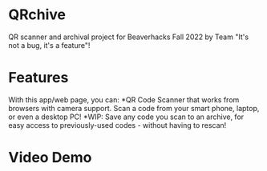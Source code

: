 # QRchive
QR scanner and archival project for Beaverhacks Fall 2022 by Team "It's not a bug, it's a feature"!

# Features
With this app/web page, you can:
*QR Code Scanner that works from browsers with camera support. Scan a code from your smart phone, laptop, or even a desktop PC!
*WIP: Save any code you scan to an archive, for easy access to previously-used codes - without having to rescan!

# Video Demo
